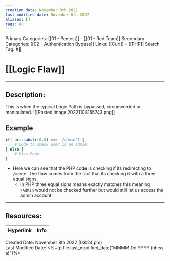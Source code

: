 ```yaml
---
creation date: November 8th 2022
last modified date: November 8th 2022
aliases: []
tags: #📕
---
```


Primary Categories: [[01 - Pentest]] - [[01 - Red Team]]
Secondary Categories:  [[02 - Authentication Bypass]]
Links: [[Curl]] - [[PHP]]
Search Tag: #📕  

# [[Logic Flaw]]  
___

## Description:  
This is when the typical Logic Path is bypassed, circumvented or manipulated.
![[Pasted image 20221108155743.png]]

## Example
```php
if( url.substr(0,6) === '/admin') {
    # Code to check user is an admin
} else {
    # View Page
}
```
- Here we can see that the PHP code is checking if its redirecting to `/admin`. The flaw comes from the fact that its checking it with a three equal signs.
	- In PHP three equal signs means exactly matches this meaning `/AdMin` would not be checked further but would still let us access the admin account.


___

## Resources:

| Hyperlink | Info |
| --------- | ---- |


Created Date: November 8th 2022 (03:24 pm)  
Last Modified Date: <%+tp.file.last_modified_date("MMMM Do YYYY (hh:ss a)")%>
